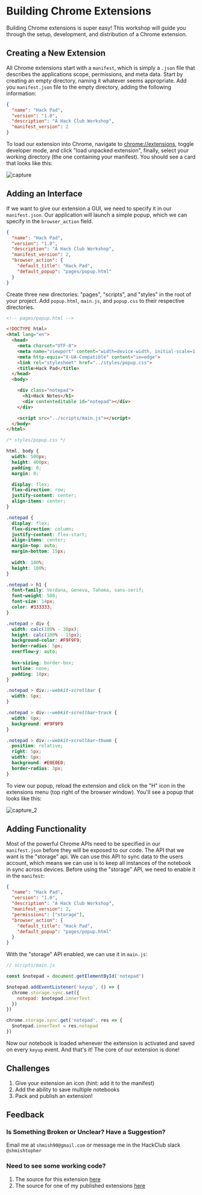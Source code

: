 [capture_1]: https://github.com/shmishtopher/HackPad/blob/master/assets/capture_1.PNG
[capture_2]: https://github.com/shmishtopher/HackPad/blob/master/assets/capture_2.PNG

# Building Chrome Extensions
Building Chrome extensions is super easy!  This workshop will guide you through the setup, development, and distribution of a Chrome extension.

## Creating a New Extension
All Chrome extensions start with a `manifest`, which is simply a `.json` file that describes the applications scope, permissions, and meta data.  Start by creating an empty directory, naming it whatever seems appropriate.  Add you `manifest.json` file to the empty directory, adding the following information:
```json
{
  "name": "Hack Pad",
  "version": "1.0",
  "description": "A Hack Club Workshop",
  "manifest_version": 2
}
```
To load our extension into Chrome, navigate to [chrome://extensions](chrome://extensions), toggle developer mode, and click "load unpacked extension", finally, select your working directory (the one containing your manifest).  You should see a card that looks like this:

![capture][capture_1]

## Adding an Interface
If we want to give our extension a GUI, we need to specify it in our `manifest.json`.  Our application will launch a simple popup, which we can specify in the `browser_action` field.
```json
{
  "name": "Hack Pad",
  "version": "1.0",
  "description": "A Hack Club Workshop",
  "manifest_version": 2,
  "browser_action": {
    "default_title": "Hack Pad",
    "default_popup": "pages/popup.html"
  }
}
```
Create three new directories: "pages", "scripts", and "styles" in the root of your project.  Add `popup.html`, `main.js`, and `popup.css` to their respective directories.
```html
<!-- pages/popup.html -->

<!DOCTYPE html>
<html lang="en">
  <head>
    <meta charset="UTF-8">
    <meta name="viewport" content="width=device-width, initial-scale=1.0">
    <meta http-equiv="X-UA-Compatible" content="ie=edge">
    <link rel="stylesheet" href="../styles/popup.css">
    <title>Hack Pad</title>
  </head>
  <body>

    <div class="notepad">
      <h1>Hack Notes</h1>
      <div contenteditable id="notepad"></div>
    </div>

    <script src="../scripts/main.js"></script>
  </body>
</html>
```
```css
/* styles/popup.css */

html, body {
  width: 500px;
  height: 400px;
  padding: 0;
  margin: 0;

  display: flex;
  flex-direction: row;
  justify-content: center;
  align-items: center;
}

.notepad {
  display: flex;
  flex-direction: column;
  justify-content: flex-start;
  align-items: center;
  margin-top: auto;
  margin-bottom: 15px;
  
  width: 100%;
  height: 100%;
}

.notepad > h1 {
  font-family: Verdana, Geneva, Tahoma, sans-serif;
  font-weight: 500;
  font-size: 14px;
  color: #333333;
}

.notepad > div {
  width: calc(100% - 30px);
  height: calc(100% - 15px);
  background-color: #F9F9F9;
  border-radius: 5px;
  overflow-y: auto;
  
  box-sizing: border-box;
  outline: none;
  padding: 10px;
}

.notepad > div::-webkit-scrollbar {
  width: 6px;
}

.notepad > div::-webkit-scrollbar-track {
  width: 6px;
  background: #F9F9F9
}

.notepad > div::-webkit-scrollbar-thumb {
  position: relative;
  right: 5px;
  width: 6px;
  background: #E0E0E0;
  border-radius: 3px;
}
```
To view our popup, reload the extension and click on the "H" icon in the extensions menu (top right of the browser window).  You'll see a popup that looks like this:

![capture_2][capture_2]

## Adding Functionality
Most of the powerful Chrome APIs need to be specified in our `manifest.json` before they will be exposed to our code.  The API that we want is the "storage" api.  We can use this API to sync data to the users account, which means we can use is to keep all instances of the notebook in sync across devices.  Before using the "storage" API, we need to enable it in the `manifest`:
```json
{
  "name": "Hack Pad",
  "version": "1.0",
  "description": "A Hack Club Workshop",
  "manifest_version": 2,
  "permissions": ["storage"],
  "browser_action": {
    "default_title": "Hack Pad",
    "default_popup": "pages/popup.html"
  }
}
```
With the "storage" API enabled, we can use it in `main.js`:
```javascript
// scripts/main.js

const $notepad = document.getElementById('notepad')

$notepad.addEventListener('keyup', () => {
  chrome.storage.sync.set({
    notepad: $notepad.innerText
  })
})

chrome.storage.sync.get('notepad', res => {
  $notepad.innerText = res.notepad
})
```
Now our notebook is loaded whenever the extension is activated and saved on every `keyup` event.  And that's it! The core of our extension is done!

## Challenges
1. Give your extension an icon (hint: add it to the manifest)
2. Add the ability to save multiple notebooks
3. Pack and publish an extension!

## Feedback
### Is Something Broken or Unclear?  Have a Suggestion?
Email me at `shmish90@gmail.com` or message me in the HackClub slack `@shmishtopher`
### Need to see some working code?
1. The source for this extension [here](https://github.com/shmishtopher/HackPad)
2. The source for one of my published extensions [here](https://github.com/shmishtopher/CoinBlock)